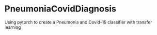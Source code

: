 # PneumoniaCovidDiagnosis
Using pytorch to create a Pneumonia and Covid-19 classifier with transfer learning
